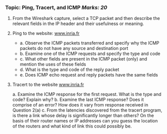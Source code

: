 ### Topic: Ping, Tracert, and ICMP    *Marks: 20*
1) From the Wireshark capture, select a TCP packet and then describe the relevant fields in the
IP header and their usefulness or meaning.

2) Ping to the website: www.inria.fr 
   - a. Observe the ICMP packets transferred and specify why the ICMP packets do
not have any source and destination port
   - b. Examine one of the ICMP requests and specify the type and code
   - c. What other fields are present in the ICMP packet (only) and mention the uses
of these fields
   - d. What is the type and code of the reply packet
   - e. Does ICMP echo request and reply packets have the same fields

4) Tracert to the website www.inria.fr

   a. Examine the ICMP response for the first request. What is the type and code?
Explain why?
   b. Examine the last ICMP response? Does it comprise of an error? How does it
vary from response received in Question 2(a)
   c. From the latencies discovered from the tracert program, is there a link whose
delay is significantly longer than others? On the basis of their router names or
IP addresses can you guess the location of the routers and what kind of link
this could possibly be.
